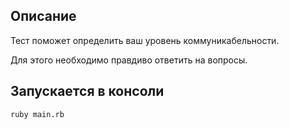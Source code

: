 ## Описание

Тест поможет определить ваш уровень коммуникабельности.

Для этого необходимо правдиво ответить на вопросы.

## Запускается в консоли

`ruby main.rb`
